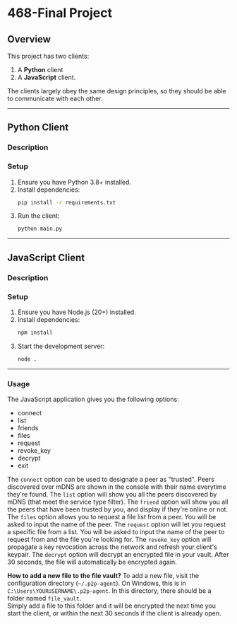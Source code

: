 # 468-Final Project

## Overview
This project has two clients:
1. A **Python** client
2. A **JavaScript** client.

The clients largely obey the same design principles, so they should be able to communicate with each other.

---

## Python Client
### Description

### Setup
1. Ensure you have Python 3.8+ installed.
2. Install dependencies:
    ```bash
    pip install -r requirements.txt
    ```
3. Run the client:
    ```bash
    python main.py
    ```
---

## JavaScript Client
### Description


### Setup
1. Ensure you have Node.js (20+) installed.
2. Install dependencies:
    ```bash
    npm install
    ```
3. Start the development server:
    ```bash
    node .
    ```
---

### Usage
The JavaScript application gives you the following options:
- connect
- list
- friends
- files
- request
- revoke_key
- decrypt
- exit

The `connect` option can be used to designate a peer as "trusted". Peers discovered over mDNS are shown in the console with their name everytime they're found.
The `list` option will show you all the peers discovered by mDNS (that meet the service type filter).
The `friend` option will show you all the peers that have been trusted by you, and display if they're online or not.
The `files` option allows you to request a file list from a peer. You will be asked to input the name of the peer.
The `request` option will let you request a specific file from a list. You will be asked to input the name of the peer to request from and the file you're looking for.
The `revoke_key` option will propagate a key revocation across the network and refresh your client's keypair.
The `decrypt` option will decrypt an encrypted file in your vault. After 30 seconds, the file will automatically be encrypted again.

**How to add a new file to the file vault?**
To add a new file, visit the configuration directory (`~/.p2p-agent`). On Windows, this is in `C:\Users\YOURUSERNAME\.p2p-agent`. In this directory, there should be a folder named `file_vault`.  
Simply add a file to this folder and it will be encrypted the next time you start the client, or within the next 30 seconds if the client is already open.